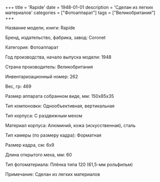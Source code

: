 +++
title = 'Rapide'
date = 1948-01-01
description = 'Сделан из легких материалов'
categories = ["Фотоаппарат"]
tags = ["Великобритания"]
+++

Название модели, книги: Rapide

Бренд, издательство, фабрика, завод: Coronet

Категория: Фотоаппарат

Год производства, начало выпуска модели: 1948

Страна производитель: Великобритания

Инвентаризационный номер: 262

Вес, гр: 469

Размер аппарата  собранном виде, мм: 150x85x35

Тип компоновки: Однообъективная, вертикальная

Тип корпуса: С раздвижным мехом

Материал корпуса: Алюминий, кожа (искусственная), сталь

Тип камеры (по размеру кадра): Форматная

Размер кадра, см: 6х9

Длина открытого меха, мм: 60

Тип фотоматериала: Плёнка типа 120 (61,5-мм рольфильм)

Примечание: Сделан из легких материалов

